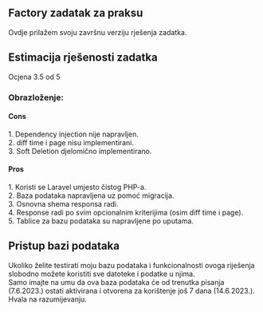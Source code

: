 <h2>Factory zadatak za praksu</h2>

Ovdje prilažem svoju završnu verziju rješenja zadatka.<br />

<h2>Estimacija rješenosti zadatka</h2>

Ocjena 3.5 od 5<br />

<h3>Obrazloženje:</h3>
<h4>Cons</h4>
1. Dependency injection nije napravljen. <br />
2. diff time i page nisu implementirani.<br />
3. Soft Deletion djelomično implementirano.<br />
<h4>Pros</h4>
1. Koristi se Laravel umjesto čistog PHP-a.<br />
2. Baza podataka napravljena uz pomoć migracija.<br />
3. Osnovna shema responsa radi.<br />
4. Response radi po svim opcionalnim kriterijima (osim diff time i page).<br />
5. Tablice za bazu podataka su napravljene po uputama.<br />

<h2>Pristup bazi podataka</h2>

Ukoliko želite testirati moju bazu podataka i funkcionalnosti ovoga riješenja slobodno možete koristiti sve datoteke i podatke u njima.<br />
Samo imajte na umu da ova baza podataka će od trenutka pisanja (7.6.2023.) ostati aktivirana i otvorena za korištenje još 7 dana (14.6.2023.).<br />
Hvala na razumijevanju.<br />
